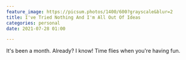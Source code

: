 ```yaml
---
feature_image: https://picsum.photos/1400/600?grayscale&blur=2
title: I've Tried Nothing And I'm All Out Of Ideas
categories: personal
date: 2021-07-28 01:00

---
```

It's been a month. Already? I know! Time flies when you're having fun. 